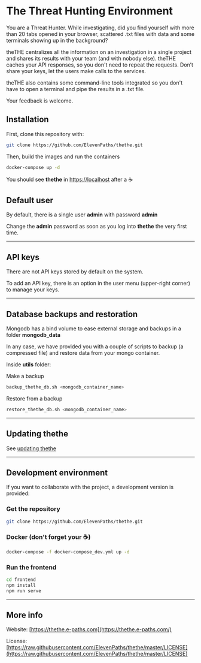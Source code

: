 # The Threat Hunting Environment

You are a Threat Hunter. While investigating, did you find yourself with more than 20 tabs opened in your browser, scattered .txt files with data and some terminals showing up in the background?

theTHE centralizes all the information on an investigation in a single project and shares its results with your team (and with nobody else). theTHE caches your API responses, so you don't need to repeat the requests. Don’t share your keys, let the users make calls to the services.

theTHE also contains some command-line tools integrated so you don't have to open a terminal and pipe the results in a .txt file.

Your feedback is welcome.

## Installation

First, clone this repository with:

```bash
git clone https://github.com/ElevenPaths/thethe.git
```

Then, build the images and run the containers

```bash
docker-compose up -d
```

You should see **thethe** in [https://localhost](https://localhost) after a :coffee:

## Default user

By default, there is a single user **admin** with password **admin**

Change the **admin** password as soon as you log into **thethe** the very first time.

---

## API keys

There are not API keys stored by default on the system.

To add an API key, there is an option in the user menu (upper-right corner) to manage your keys.

---

## Database backups and restoration

Mongodb has a bind volume to ease external storage and backups in a folder **mongodb_data**

In any case, we have provided you with a couple of scripts to backup (a compressed file) and restore data from your mongo container.

Inside **utils** folder:

Make a backup

```bash
backup_thethe_db.sh <mongodb_container_name>
```

Restore from a backup

```bash
restore_thethe_db.sh <mongodb_container_name>
```

---

## Updating thethe

See [updating thethe](https://github.com/ElevenPaths/thethe/wiki/How-to-update-thethe)


---

## Development environment

If you want to collaborate with the project, a development version is provided:

### Get the repository

```bash
git clone https://github.com/ElevenPaths/thethe.git
```

### Docker (don't forget your :coffee:)

```bash
docker-compose -f docker-compose_dev.yml up -d
```

### Run the frontend

```bash
cd frontend
npm install
npm run serve
```

---

## More info

Website: [https://thethe.e-paths.com](https://thethe.e-paths.com/)

License: [https://raw.githubusercontent.com/ElevenPaths/thethe/master/LICENSE](https://raw.githubusercontent.com/ElevenPaths/thethe/master/LICENSE)
